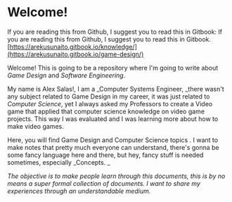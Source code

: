 # Welcome!

If you are reading this from Github, I suggest you to read this in Gitbook: If you are reading this from Github, I suggest you to read this in Gitbook. [https://arekusunaito.gitbook.io/knowledge/](https://arekusunaito.gitbook.io/game-design/)

Welcome! This is going to be a repository where I'm going to write about _Game Design_ and _Software Engineering_.

My name is Alex Salas!, I am a _Computer Systems Engineer, _there wasn't any subject related to Game Design in my career, it was just related to _Computer Science_,  yet I always asked my Professors to create a Video game that applied that computer science knowledge on video game projects. This way I was evaluated and I was learning more about how to make video games.

Here, you will find Game Design and Computer Science topics . I want to make notes that pretty much everyone can understand, there's gonna be some fancy language here and there, but hey, fancy stuff is needed sometimes, especially _Concepts. _

_The objective is to make people learn through this documents, this is by no means a_ _super formal collection of documents. I want to share my experiences through an understandable medium._
